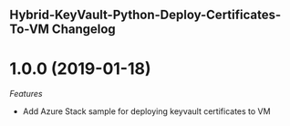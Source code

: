 ## Hybrid-KeyVault-Python-Deploy-Certificates-To-VM Changelog

<a name="1.0.0"></a>
# 1.0.0 (2019-01-18)

*Features*
* Add Azure Stack sample for deploying keyvault certificates to VM 